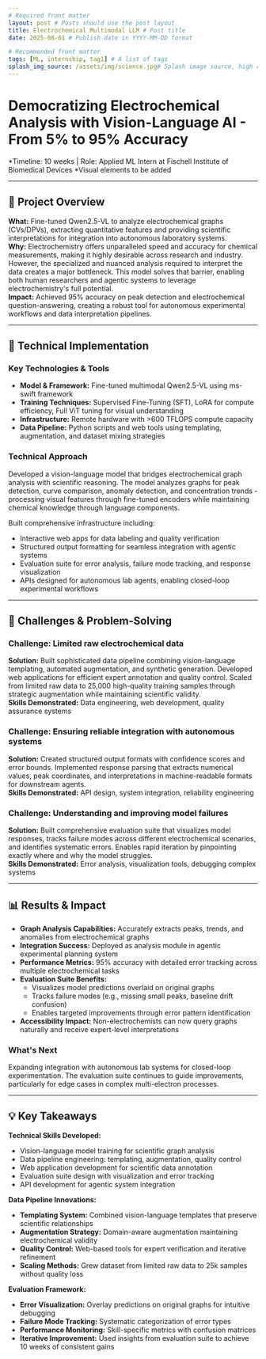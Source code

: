 ```yaml
---
# Required front matter
layout: post # Posts should use the post layout
title: Electrochemical Multimodal LLM # Post title
date: 2025-08-01 # Publish date in YYYY-MM-DD format

# Recommended front matter
tags: [ML, internship, tag1] # A list of tags
splash_img_source: /assets/img/science.jpg# Splash image source, high resolution images with an aspect ratio close to 4:3 recommended
---
```


# Democratizing Electrochemical Analysis with Vision-Language AI - From 5% to 95% Accuracy

*Timeline: 10 weeks | Role: Applied ML Intern at Fischell Institute of Biomedical Devices
*Visual elements to be added

---

## 🎯 Project Overview
**What:** Fine-tuned Qwen2.5-VL to analyze electrochemical graphs (CVs/DPVs), extracting quantitative features and providing scientific interpretations for integration into autonomous laboratory systems.  
**Why:** Electrochemistry offers unparalleled speed and accuracy for chemical measurements, making it highly desirable across research and industry. However, the specialized and nuanced analysis required to interpret the data creates a major bottleneck. This model solves that barrier, enabling both human researchers and agentic systems to leverage electrochemistry's full potential.  
**Impact:** Achieved 95% accuracy on peak detection and electrochemical question-answering, creating a robust tool for autonomous experimental workflows and data interpretation pipelines.



---

## 🔧 Technical Implementation
### Key Technologies & Tools
- **Model & Framework:** Fine-tuned multimodal Qwen2.5-VL using ms-swift framework
- **Training Techniques:** Supervised Fine-Tuning (SFT), LoRA for compute efficiency, Full ViT tuning for visual understanding
- **Infrastructure:** Remote hardware with >600 TFLOPS compute capacity
- **Data Pipeline:** Python scripts and web tools using templating, augmentation, and dataset mixing strategies

### Technical Approach
Developed a vision-language model that bridges electrochemical graph analysis with scientific reasoning. The model analyzes graphs for peak detection, curve comparison, anomaly detection, and concentration trends - processing visual features through fine-tuned encoders while maintaining chemical knowledge through language components.

Built comprehensive infrastructure including:
- Interactive web apps for data labeling and quality verification
- Structured output formatting for seamless integration with agentic systems
- Evaluation suite for error analysis, failure mode tracking, and response visualization
- APIs designed for autonomous lab agents, enabling closed-loop experimental workflows



---

## 🚧 Challenges & Problem-Solving
### Challenge: Limited raw electrochemical data
**Solution:** Built sophisticated data pipeline combining vision-language templating, automated augmentation, and synthetic generation. Developed web applications for efficient expert annotation and quality control. Scaled from limited raw data to 25,000 high-quality training samples through strategic augmentation while maintaining scientific validity.  
**Skills Demonstrated:** Data engineering, web development, quality assurance systems

### Challenge: Ensuring reliable integration with autonomous systems
**Solution:** Created structured output formats with confidence scores and error bounds. Implemented response parsing that extracts numerical values, peak coordinates, and interpretations in machine-readable formats for downstream agents.  
**Skills Demonstrated:** API design, system integration, reliability engineering

### Challenge: Understanding and improving model failures
**Solution:** Built comprehensive evaluation suite that visualizes model responses, tracks failure modes across different electrochemical scenarios, and identifies systematic errors. Enables rapid iteration by pinpointing exactly where and why the model struggles.  
**Skills Demonstrated:** Error analysis, visualization tools, debugging complex systems

---

## 📊 Results & Impact
- **Graph Analysis Capabilities:** Accurately extracts peaks, trends, and anomalies from electrochemical graphs
- **Integration Success:** Deployed as analysis module in agentic experimental planning system
- **Performance Metrics:** 95% accuracy with detailed error tracking across multiple electrochemical tasks
- **Evaluation Suite Benefits:** 
  - Visualizes model predictions overlaid on original graphs
  - Tracks failure modes (e.g., missing small peaks, baseline drift confusion)
  - Enables targeted improvements through error pattern identification
- **Accessibility Impact:** Non-electrochemists can now query graphs naturally and receive expert-level interpretations

### What's Next
Expanding integration with autonomous lab systems for closed-loop experimentation. The evaluation suite continues to guide improvements, particularly for edge cases in complex multi-electron processes.



---

## 💡 Key Takeaways
**Technical Skills Developed:**
- Vision-language model training for scientific graph analysis
- Data pipeline engineering: templating, augmentation, quality control
- Web application development for scientific data annotation
- Evaluation suite design with visualization and error tracking
- API development for agentic system integration

**Data Pipeline Innovations:**
- **Templating System:** Combined vision-language templates that preserve scientific relationships
- **Augmentation Strategy:** Domain-aware augmentation maintaining electrochemical validity
- **Quality Control:** Web-based tools for expert verification and iterative refinement
- **Scaling Methods:** Grew dataset from limited raw data to 25k samples without quality loss

**Evaluation Framework:**
- **Error Visualization:** Overlay predictions on original graphs for intuitive debugging
- **Failure Mode Tracking:** Systematic categorization of error types
- **Performance Monitoring:** Skill-specific metrics with confusion matrices
- **Iterative Improvement:** Used insights from evaluation suite to achieve 10 weeks of consistent gains
